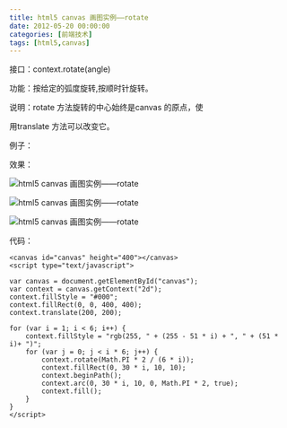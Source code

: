 ```yaml
---
title: html5 canvas 画图实例——rotate
date: 2012-05-20 00:00:00
categories: [前端技术]
tags: [html5,canvas]
---
```


接口：context.rotate(angle) 

功能：按给定的弧度旋转,按顺时针旋转。

说明：rotate 方法旋转的中心始终是canvas 的原点，使

用translate 方法可以改变它。



例子：

效果：

![html5 canvas
画图实例——rotate](http://ww2.sinaimg.cn/mw600/88a9c274jw1dt4ons6vzyg.gif)


![html5 canvas
画图实例——rotate](http://ww1.sinaimg.cn/mw600/88a9c274jw1dt4onxroqvg.gif)


![html5 canvas
画图实例——rotate](http://ww4.sinaimg.cn/mw600/88a9c274jw1dt4oo3hq50g.gif)


代码：
```
<canvas id="canvas" height="400"></canvas>
<script type="text/javascript">

var canvas = document.getElementById("canvas");
var context = canvas.getContext("2d");
context.fillStyle = "#000";
context.fillRect(0, 0, 400, 400);
context.translate(200, 200);

for (var i = 1; i < 6; i++) {
    context.fillStyle = "rgb(255, " + (255 - 51 * i) + ", " + (51 * i)+ ")";
    for (var j = 0; j < i * 6; j++) {
        context.rotate(Math.PI * 2 / (6 * i));
        context.fillRect(0, 30 * i, 10, 10);
        context.beginPath();
        context.arc(0, 30 * i, 10, 0, Math.PI * 2, true);
        context.fill();
    }
}
</script>
```